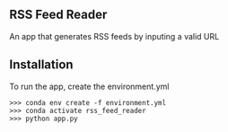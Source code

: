 ## RSS Feed Reader
An app that generates RSS feeds by inputing a valid URL

## Installation
To run the app, create the environment.yml

```
>>> conda env create -f environment.yml
>>> conda activate rss_feed_reader
>>> python app.py
```